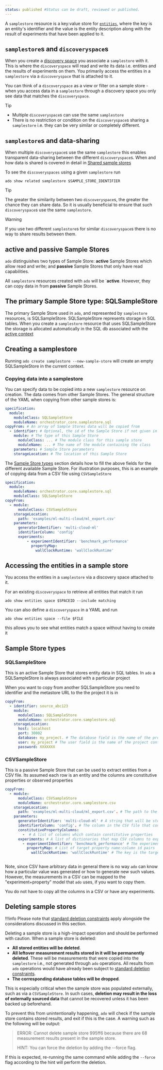 ```yaml
---
status: published #Status can be draft, reviewed or published. 
---
```


A `samplestore` resource is a key:value store for [`entities`](../core-concepts/entity-spaces.md#entities), where the key is an entity's identifier and the value is the entity description along with the result of experiments that 
have been applied to it.

## `samplestore`s and `discoveryspace`s

When you create a [discovery space](discovery-spaces.md) you associate a `samplestore` with it.
This is where the `discoveryspace` will read and write its data i.e. entities and the results of experiments on them.
You primarily access the entities in a `samplestore` via a `discoveryspace` that is attached to it.  

You can think of a `discoveryspace` as a view or filter on a sample store - when you access data in a `samplestore` through a discovery space
you only see data that matches the `discoveryspace`.

>[!TIP]
> * Multiple `discoveryspace`s can use the same `samplestore`
> * There is no restriction or condition on the `discoveryspace`s sharing a `samplestore` i.e. they can be very similar or completely different. 

## `samplestore`s and data-sharing

When multiple `discoveryspace`s use the same `samplestore` this enables transparent data-sharing between the different `discoveryspace`s.
When and how data is shared is covered in detail in [Shared sample stores](../core-concepts/data-sharing.md)

To see the `discoveryspaces` using a given `samplestore` run 

```commandline
ado show related samplestore $SAMPLE_STORE_IDENTIFIER
```

>[!TIP]
> The greater the similarity between two `discoveryspace`s, the greater the chance they can share data.
> So it is usually beneficial to ensure that such `discoveryspace`s use the same `samplestore`. 

>[!WARNING]
> If you use two different `samplestore`s for similar `discoveryspace`s there is no way to share results between them. 
 
## active and passive Sample Stores

`ado` distinguishes two types of Sample Store: **active** Sample Stores which allow read and write; and **passive** Sample Stores that only have read capabilities.

All `samplestore` resources created with `ado` will be `**active**. However, they can copy data in from **passive** Sample Stores.

## The primary Sample Store type: SQLSampleStore

The primary Sample Store used in `ado`, and represented by `samplestore` resources, is SQLSampleStore. 
SQLSampleStore represents storage in SQL tables. 
When you create a `samplestore` resource that uses SQLSampleStore the storage is allocated automatically in the SQL db associated with the [active context](metastore.md#contexts-and-projects)

## Creating a samplestore

Running `ado create samplestore --new-sample-store`  will create an empty SQLSampleStore in the current context.

### Copying data into a samplestore

You can specify data to be copied into a new `samplestore` resource on creation. The data comes from other Sample Stores. 
The general structure of the YAML when copying from other sample stores is:

```yaml
specification:
  module:
    moduleClass: SQLSampleStore
    moduleName: orchestrator.core.samplestore.sql
copyFrom: # An array of Sample Stores data will be copied from
  - identifier: # Optional, the id of the Sample Store if not given in the storageLocation
    module: # The type of this Sample Store
      moduleClass: ... # The module class for this sample store
      moduleName: ... # The name of the module containing the class
    parameters: # Sample Store parameters
    storageLocation: # The location of this Sample Store 
```

The [Sample Store types](#sample-store-types) section details how to fill the above fields for the different available Sample Store.
For illustration purposes, this is an example of copying data from a CSV file using `CSVSampleStore`

```yaml
specification:
  module:
    moduleName: orchestrator.core.samplestore.sql
    moduleClass: SQLSampleStore
copyFrom:
  - module:
      moduleClass: CSVSampleStore
    storageLocation:
      path: 'examples/ml-multi-cloud/ml_export.csv'
    parameters:
      generatorIdentifier: 'multi-cloud-ml'
      identifierColumn: 'config'
      experiments:
          - experimentIdentifier: 'benchmark_performance'
            propertyMap:
              wallClockRuntime: 'wallClockRuntime'
```

## Accessing the entities in a sample store

You access the entities in a `samplestore` via a discovery space attached to it. 

For an existing `discoveryspace` to retrieve all entities that match it run

```commandline
ado show entities space $SPACEID --include matching
```

You can also define a `discoveryspace` in a YAML and run 

```commandline
ado show entities space --file $FILE 
```
this allows you to see what entities match a space without having to create it


## Sample Store types

### SQLSampleStore

This is an active Sample Store that stores entity data in SQL tables. 
In `ado` a SQLSampleStore is always associated with a particular project

When you want to copy from another SQLSampleStore you need to identifier and the metastore URL to the the project it is in

```yaml
copyFrom:
  - identifier: source_abc123
    module:
      moduleClass: SQLSampleStore
      moduleName: orchestrator.core.samplestore.sql
    storageLocation:
      host: localhost 
      port: 30002
      database: my_project. # The database field is the name of the project containing the samplestore
      user: my_project # The user field is the name of the project containing the samplestore
      password: XXXXXXX
```

### CSVSampleStore

This is a passive Sample Store that can be used to extract entities from a CSV file.
Its assumed each row is an entity and the columns are constitutive properties or observed properties

```yaml
copyFrom:
  - module:
      moduleClass: CSVSampleStore
      moduleName: orchestrator.core.samplestore.csv
    storageLocation:
      path: 'examples/ml-multi-cloud/ml_export.csv'. # The path to the CSV file
    parameters:
      generatorIdentifier: 'multi-cloud-ml' # A string that will be stored with the extracted entities as their generatorIdentifier
      identifierColumn: 'config'. # The column in the CSV file that contains the entity id
      constitutivePropertyColumns: 
        -  # A list of columns which contain constitutive properties
      experiments: # A list of dictionaries that map CSV columns to experiments and target properties. Each dictionary is an experiment
        - experimentIdentifier: 'benchmark_performance' # The experiment name you want the following properties to be associated with
          propertyMap: # List of target property name:column id pairs
            wallClockRuntime: 'wallClockRuntime' # The key is the target property name, the value is the column containing the values for that property
          
```

Note, since CSV have arbitrary data in general there is no way `ado` can know how a particular value
was generated or how to generate new such values.
However, the measurements in a CSV can be mapped to the "experiment+property" model that `ado` uses, if you want to copy them. 

You do not have to copy all the columns in a CSV or have any experiments.  

## Deleting sample stores

!!!info
    Please note that [standard deletion constraints](resources.md#deleting-resources) apply 
    alongside the considerations discussed in this section.

Deleting a sample store is a high-impact operation and should be performed with caution.
When a sample store is deleted:

- **All stored entities will be deleted**.
- **All leftover measurement results stored in it will be permanently deleted**. 
  These will be measurements that were copied into the `samplestore` i.e., not generated through `ado` operations. 
  All results from `ado` operations would have already been subject to [standard deletion constraints](resources.md#deleting-resources).
- **The corresponding database tables will be dropped**.

This is especially critical when the sample store was populated externally, such as via a `CSVSampleStore`. 
In such cases, **deletion may result in the loss of externally sourced data** that 
cannot be recovered unless it has been backed up beforehand.

To prevent this from unintentionally happening, `ado` will check if the sample store contains stored 
results, and exit if this is the case. A warning such as the following will be output:

> ERROR:  Cannot delete sample store 995ff6 because there are 68 measurement results present in the sample store.
>
> HINT:   You can force the deletion by adding the --force flag.

If this is expected, re-running the same command while adding the `--force` flag according to the hint will
perform the deletion.

